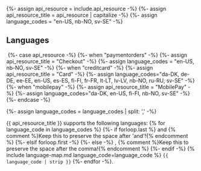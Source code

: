 {%- assign api_resource = include.api_resource -%}
{%- assign api_resource_title = api_resource | capitalize -%}
{%- assign language_codes = "en-US, nb-NO, sv-SE" -%}

## Languages

​
{%- case api_resource -%}
    {%- when "paymentorders" -%}
        {%- assign api_resource_title = "Checkout" -%}
        {%- assign language_codes = "en-US, nb-NO, sv-SE" -%}
    {%- when "creditcard" -%}
        {%- assign api_resource_title = "Card" -%}
        {%- assign language_codes="da-DK, de-DE, ee-EE, en-US, es-ES, fi-FI, fr-FR, lt-LT, lv-LV, nb-NO, ru-RU, sv-SE" -%}
    {%- when "mobilepay" -%}
        {%- assign api_resource_title = "MobilePay" -%}
        {%- assign language_codes="da-DK, en-US, fi-FI, nb-NO, sv-SE" -%}
{%- endcase -%}

{%- assign language_codes = language_codes | split: ',' -%}

{{ api_resource_title }} supports the following languages:
{% for language_code in language_codes %}
{%- if forloop.last %}
 and {% comment %}Keep this to preserve the space after 'and'!{% endcomment %}
{%- elsif forloop.first -%}
{%- else -%}
, {% comment %}Keep this to preserve the space after the comma!{% endcomment %}
{%- endif -%}
{% include language-map.md language_code=language_code %} `{{ language_code | strip }}`
{%- endfor -%}.
